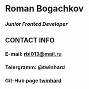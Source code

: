 # **Roman Bogachkov**
### _Junior Fronted Developer_
## CONTACT INFO
### **E-mail:**  rbi013@mail.ru
### **Telergramm:**  @twinhard
### **Git-Hub page**  [twinhard](https://github.com/twinhard) 